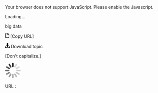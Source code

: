 Your browser does not support JavaScript. Please enable the Javascript.

Loading...

big data

![Copy URL](big-endian-little-endian_files/Copy.png) [Copy URL]

![Download](big-endian-little-endian_files/Download.png)
Download topic

[Don't capitalize.]

![In progress](big-endian-little-endian_files/activity-large.gif)

URL :


